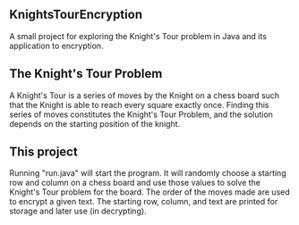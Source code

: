 ## KnightsTourEncryption
A small project for exploring the Knight's Tour problem in Java and its application to encryption.

## The Knight's Tour Problem
A Knight's Tour is a series of moves by the Knight on a chess board such that the Knight is able to reach every square exactly once. Finding this series of moves constitutes the Knight's Tour Problem, and the solution depends on the starting position of the knight.

## This project
Running "run.java" will start the program. It will randomly choose a starting row and column on a chess board and use those values to solve the Knight's Tour problem for the board. The order of the moves made are used to encrypt a given text. The starting row, column, and text are printed for storage and later use (in decrypting).
